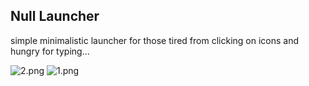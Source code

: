 ## Null Launcher


simple minimalistic launcher for those tired from clicking on icons and hungry for typing...

![2.png](../../Desktop/2.png)
![1.png](../../Desktop/1.png)